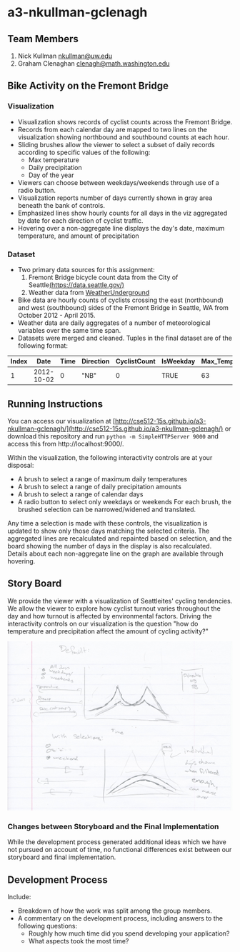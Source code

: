 a3-nkullman-gclenagh
===============

## Team Members

1. Nick Kullman nkullman@uw.edu
2. Graham Clenaghan clenagh@math.washington.edu

## Bike Activity on the Fremont Bridge

### Visualization
- Visualization shows records of cyclist counts across the Fremont Bridge.
- Records from each calendar day are mapped to two lines on the visualization showing northbound and southbound counts at each hour.
- Sliding brushes allow the viewer to select a subset of daily records according to specific values of the following:
  - Max temperature
  - Daily precipitation
  - Day of the year
- Viewers can choose between weekdays/weekends through use of a radio button.
- Visualization reports number of days currently shown in gray area beneath the bank of controls.
- Emphasized lines show hourly counts for all days in the viz aggregated by date for each direction of cyclist traffic.
- Hovering over a non-aggregate line displays the day's date, maximum temperature, and amount of precipitation

### Dataset
- Two primary data sources for this assignment:
  1. Fremont Bridge bicycle count data from the City of Seattle[(https://data.seattle.gov/)](https://data.seattle.gov/Transportation/Fremont-Bridge-Hourly-Bicycle-Counts-by-Month-Octo/65db-xm6k)
  2. Weather data from [WeatherUnderground](http://www.wunderground.com/)
- Bike data are hourly counts of cyclists crossing the east (northbound) and west (southbound) sides of the Fremont Bridge in Seattle, WA from October 2012 - April 2015.
- Weather data are daily aggregates of a number of meteorological variables over the same time span.
- Datasets were merged and cleaned. Tuples in the final dataset are of the following format:

| Index | Date | Time | Direction | CyclistCount | IsWeekday | Max_TemperatureF | PrecipitationIn | daynum |
| ----- | ---- | ---- | -------- | ----------- | ------- | --------------------- | ------------------- | ------ |
| 1 | 2012-10-02 | 0 | "NB" | 0 | TRUE | 63 | 0 | 275 |

 
<!--- (Put a brief description of your final interactive visualization application and your dataset here.) --->


## Running Instructions

<!--- Put your running instructions here. (Tell us how to run your visualization.) --->

You can access our visualization at [http://cse512-15s.github.io/a3-nkullman-gclenagh/](http://cse512-15s.github.io/a3-nkullman-gclenagh/) or download this repository and run `python -m SimpleHTTPServer 9000` and access this from http://localhost:9000/.

Within the visualization, the following interactivity controls are at your disposal:
- A brush to select a range of maximum daily temperatures
- A brush to select a range of daily precipitation amounts
- A brush to select a range of calendar days
- A radio button to select only weekdays or weekends
For each brush, the brushed selection can be narrowed/widened and translated. 

Any time a selection is made with these controls, the visualization is updated to show only those days matching the selected criteria. The aggregated lines are recalculated and repainted based on selection, 
and the board showing the number of days in the display is also recalculated.
Details about each non-aggregate line on the graph are available through hovering.

## Story Board

We provide the viewer with a visualization of Seattleites' cycling tendencies.
We allow the viewer to explore how cyclist turnout varies throughout the day and how turnout is affected by environmental factors. 
Driving the interactivity controls on our visualization is the question "how do temperature and precipitation affect the amount of cycling activity?"  

<!--- Put either your storyboard content or a [link to your storyboard pdf file](storyboard.pdf?raw=true) here.
Just like A2, you can use any software to create a *reasonable* pdf storyboard. --->
![Storyboard](IMG_0001.jpg)


### Changes between Storyboard and the Final Implementation

While the development process generated additional ideas which we have not pursued on account of time, 
no functional differences exist between our storyboard and final implementation.

<!--- A paragraph explaining changes between the storyboard and the final implementation. --->


## Development Process

Include:
- Breakdown of how the work was split among the group members. 
- A commentary on the development process, including answers to the following questions: 
  - Roughly how much time did you spend developing your application?
  - What aspects took the most time?
